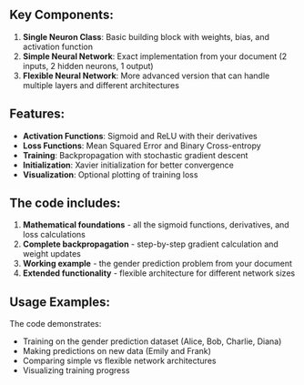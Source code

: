 ## Key Components:

1. **Single Neuron Class**: Basic building block with weights, bias, and activation function
2. **Simple Neural Network**: Exact implementation from your document (2 inputs, 2 hidden neurons, 1 output)
3. **Flexible Neural Network**: More advanced version that can handle multiple layers and different architectures

## Features:

- **Activation Functions**: Sigmoid and ReLU with their derivatives
- **Loss Functions**: Mean Squared Error and Binary Cross-entropy
- **Training**: Backpropagation with stochastic gradient descent
- **Initialization**: Xavier initialization for better convergence
- **Visualization**: Optional plotting of training loss

## The code includes:

1. **Mathematical foundations** - all the sigmoid functions, derivatives, and loss calculations
2. **Complete backpropagation** - step-by-step gradient calculation and weight updates
3. **Working example** - the gender prediction problem from your document
4. **Extended functionality** - flexible architecture for different network sizes

## Usage Examples:

The code demonstrates:
- Training on the gender prediction dataset (Alice, Bob, Charlie, Diana)
- Making predictions on new data (Emily and Frank)
- Comparing simple vs flexible network architectures
- Visualizing training progress

